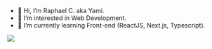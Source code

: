 - 👋 Hi, I’m Raphael C. aka Yami.
- 👀 I’m interested in  Web Development.
- 🌱 I’m currently learning Front-end (ReactJS, Next.js, Typescript).
<img src="https://github-readme-stats.vercel.app/api?username=eoyamia&theme=dark&show_icons=true">
